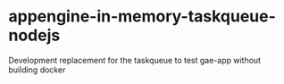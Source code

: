# appengine-in-memory-taskqueue-nodejs
Development replacement for the taskqueue to test gae-app without building docker
